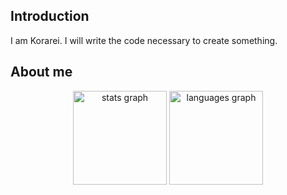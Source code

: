 ## Introduction

I am Korarei. I will write the code necessary to create something.

## About me

<div align="center">
  <img src="https://github-readme-stats.vercel.app/api?username=korarei&show_icons=true&locale=en&hide_border=false&order=1" height="150" alt="stats graph"  />
  <img src="https://github-readme-stats.vercel.app/api/top-langs?username=korarei&locale=en&hide_title=false&layout=compact&card_width=320&hide_border=false&order=2" height="150" alt="languages graph"  />
</div>

<!--
**korarei/korarei** is a ✨ _special_ ✨ repository because its `README.md` (this file) appears on your GitHub profile.

Here are some ideas to get you started:

- 🔭 I’m currently working on ...
- 🌱 I’m currently learning ...
- 👯 I’m looking to collaborate on ...
- 🤔 I’m looking for help with ...
- 💬 Ask me about ...
- 📫 How to reach me: ...
- 😄 Pronouns: ...
- ⚡ Fun fact: ...
-->
